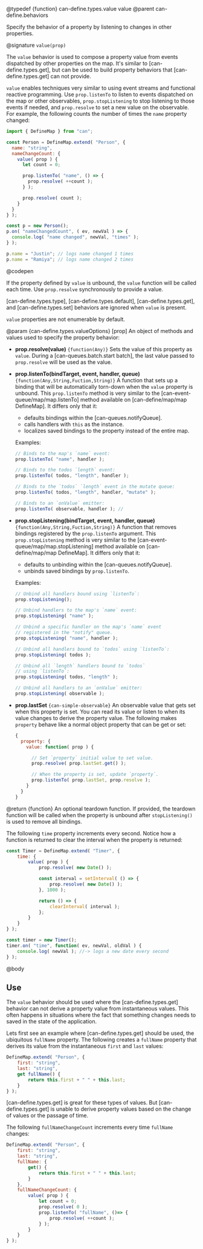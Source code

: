@typedef {function} can-define.types.value value
@parent can-define.behaviors

Specify the behavior of a property by listening to changes in other properties.

@signature `value(prop)`

The `value` behavior is used to compose a property value from events dispatched
by other properties on the map. It's similar to [can-define.types.get], but can
be used to build property behaviors that [can-define.types.get] can not provide.

`value` enables techniques very similar to using event streams and functional
reactive programming. Use `prop.listenTo` to listen to events dispatched on
the map or other observables, `prop.stopListening` to stop listening to those
events if needed, and `prop.resolve` to set a new value on the observable.
For example, the following counts the number of times the `name` property changed:

  ```js
  import { DefineMap } from "can";

  const Person = DefineMap.extend( "Person", {
    name: "string",
    nameChangeCount: {
      value( prop ) {
        let count = 0;

        prop.listenTo( "name", () => {
          prop.resolve( ++count );
        } );

        prop.resolve( count );
      }
    }
  } );

  const p = new Person();
  p.on( "nameChangedCount", ( ev, newVal ) => {
    console.log( "name changed", newVal, "times" );
  } );

  p.name = "Justin"; // logs name changed 1 times
  p.name = "Ramiya"; // logs name changed 2 times
  ```
  @codepen

If the property defined by `value` is unbound, the `value` function will be called each time. Use `prop.resolve` synchronously
to provide a value.

[can-define.types.type], [can-define.types.default], [can-define.types.get], and [can-define.types.set] behaviors are ignored when `value` is present.

`value` properties are not enumerable by default.

@param {can-define.types.valueOptions} [prop] An object of methods and values used to specify the property
behavior:  



- __prop.resolve(value)__ `{function(Any)}` Sets the value of this property as `value`. During a [can-queues.batch.start batch],
  the last value passed to `prop.resolve` will be used as the value.

- __prop.listenTo(bindTarget, event, handler, queue)__ `{function(Any,String,Fuction,String)}`  A function that sets up a binding that
  will be automatically torn-down when the `value` property is unbound.  This `prop.listenTo` method is very similar to the [can-event-queue/map/map.listenTo] method available on [can-define/map/map DefineMap].  It differs only that it:

  - defaults bindings within the [can-queues.notifyQueue].
  - calls handlers with `this` as the instance.
  - localizes saved bindings to the property instead of the entire map.

  Examples:

  ```js
  // Binds to the map's `name` event:
  prop.listenTo( "name", handler );

  // Binds to the todos `length` event:
  prop.listenTo( todos, "length", handler );

  // Binds to the `todos` `length` event in the mutate queue:
  prop.listenTo( todos, "length", handler, "mutate" );

  // Binds to an `onValue` emitter:
  prop.listenTo( observable, handler ); //
  ```

- __prop.stopListening(bindTarget, event, handler, queue)__ `{function(Any,String,Fuction,String)}`  A function that removes bindings
  registered by the `prop.listenTo` argument.  This `prop.stopListening` method is very similar to the [can-event-queue/map/map.stopListening] method available on [can-define/map/map DefineMap].  It differs only that it:

  - defaults to unbinding within the [can-queues.notifyQueue].
  - unbinds saved bindings by `prop.listenTo`.

  Examples:

  ```js
  // Unbind all handlers bound using `listenTo`:
  prop.stopListening();

  // Unbind handlers to the map's `name` event:
  prop.stopListening( "name" );

  // Unbind a specific handler on the map's `name` event
  // registered in the "notify" queue.
  prop.stopListening( "name", handler );

  // Unbind all handlers bound to `todos` using `listenTo`:
  prop.stopListening( todos );

  // Unbind all `length` handlers bound to `todos`
  // using `listenTo`:
  prop.stopListening( todos, "length" );

  // Unbind all handlers to an `onValue` emitter:
  prop.stopListening( observable );
  ```

- __prop.lastSet__ `{can-simple-observable}` An observable value that gets set when this
  property is set.  You can read its value or listen to when its value changes to
  derive the property value.  The following makes `property` behave like a
  normal object property that can be get or set:

  ```js
  {
	property: {
      value: function( prop ) {

        // Set `property` initial value to set value.
        prop.resolve( prop.lastSet.get() );

        // When the property is set, update `property`.
        prop.listenTo( prop.lastSet, prop.resolve );
      }
    }
  }
  ```


@return {function} An optional teardown function. If provided, the teardown function
will be called when the property is unbound after `stopListening()` is used to
remove all bindings.

The following `time` property increments every second.  Notice how a function
is returned to clear the interval when the property is returned:

```js
const Timer = DefineMap.extend( "Timer", {
	time: {
		value( prop ) {
			prop.resolve( new Date() );

			const interval = setInterval( () => {
				prop.resolve( new Date() );
			}, 1000 );

			return () => {
				clearInterval( interval );
			};
		}
	}
} );

const timer = new Timer();
timer.on( "time", function( ev, newVal, oldVal ) {
	console.log( newVal ); //-> logs a new date every second
} );
```


@body

## Use

The `value` behavior should be used where the [can-define.types.get] behavior can
not derive a property value from instantaneous values.  This often happens in situations
where the fact that something changes needs to saved in the state of the application.

Lets first see an example where [can-define.types.get] should be used, the
ubiquitous `fullName` property.  The following creates a `fullName` property
that derives its value from the instantaneous `first` and `last` values:

```js
DefineMap.extend( "Person", {
	first: "string",
	last: "string",
	get fullName() {
		return this.first + " " + this.last;
	}
} );
```

[can-define.types.get] is great for these types of values. But [can-define.types.get]
is unable to derive property values based on the change of values or the
passage of time.

The following `fullNameChangeCount` increments every time `fullName` changes:

```js
DefineMap.extend( "Person", {
	first: "string",
	last: "string",
	fullName: {
		get() {
			return this.first + " " + this.last;
		}
	},
	fullNameChangeCount: {
		value( prop ) {
			let count = 0;
			prop.resolve( 0 );
			prop.listenTo( "fullName", ()=> {
				prop.resolve( ++count );
			} );
		}
	}
} );
```
